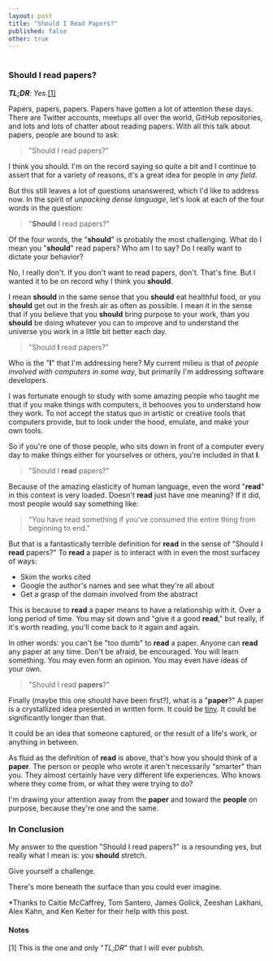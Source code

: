 ```yaml
---
layout: post
title: "Should I Read Papers?"
published: false
other: true
---
```

# 
# 
### Should I read papers?

***TL;DR**: Yes.*<a href="#bib1">[1]</a>

Papers, papers, papers. Papers have gotten a lot of attention these days. There are Twitter accounts, meetups all over the world, GitHub repositories, and lots and lots of chatter about reading papers. With all this talk about papers, people are bound to ask:

> "Should I read papers?"

I think you should. I'm on the record saying so quite a bit and I continue to assert that for a variety of reasons, it's a great idea for people in *any field*.

But this still leaves a lot of questions unanswered, which I'd like to address now. In the spirit of *unpacking dense language*, let's look at each of the four words in the question:

> "<b>Should</b> I read papers?"

Of the four words, the "**should**" is probably the most challenging. What do I mean you "**should**" read papers? Who am I to say? Do I really want to dictate your behavior?

No, I really don't. If you don't want to read papers, don't. That's fine. But I wanted it to be on record why I think you **should**.

I mean **should** in the same sense that you **should** eat healthful food, or you **should** get out in the fresh air as often as possible. I mean it in the sense that if you believe that you **should** bring purpose to your work, than you **should** be doing whatever you can to improve and to understand the universe you work in a little bit better each day.

> "Should <b>I</b> read papers?"

Who is the "**I**" that I'm addressing here? My current milieu is that of *people involved with computers in some way*, but primarily I'm addressing software developers.

I was fortunate enough to study with some amazing people who taught me that if you make things with computers, it behooves you to understand how they work. To not accept the status quo in artistic or creative tools that computers provide, but to look under the hood, emulate, and make your own tools.

So if you're one of those people, who sits down in front of a computer every day to make things either for yourselves or others, you're included in that **I**.

> "Should I <b>read</b> papers?"

Because of the amazing elasticity of human language, even the word "**read**" in this context is very loaded. Doesn't **read** just have one meaning? If it did, most people would say something like:

> "You have read something if you've consumed the entire thing from beginning to end."

But that is a fantastically terrible definition for **read** in the sense of "Should I **read** papers?" To **read** a paper is to interact with in even the most surfacey of ways:

* Skim the works cited
* Google the author's names and see what they're all about
* Get a grasp of the domain involved from the abstract

This is because to **read** a paper means to have a relationship with it. Over a long period of time. You may sit down and "give it a good **read**," but really, if it's worth reading, you'll come back to it again and again.

In other words: you can't be "too dumb" to **read** a paper. Anyone can **read** any paper at any time. Don't be afraid, be encouraged. You will learn something. You may even form an opinion. You may even have ideas of your own.

> "Should I read <b>papers</b>?"

Finally (maybe this one should have been first?), what is a "**paper**?" A paper is a crystallized idea presented in written form. It could be <a href="http://tinytocs.org/">tiny</a>. It could be significantly longer than that.

It could be an idea that someone captured, or the result of a life's work, or anything in between.

As fluid as the definition of **read** is above, that's how you should think of a **paper**. The person or people who wrote it aren't necessarily "smarter" than you. They almost certainly have very different life experiences. Who knows where they come from, or what they were trying to do?

I'm drawing your attention away from the **paper** and toward the **people** on purpose, because they're one and the same.

### In Conclusion

My answer to the question "Should I read papers?" is a resounding yes, but really what I mean is: you **should** stretch.

Give yourself a challenge.

There's more beneath the surface than you could ever imagine.

*Thanks to Caitie McCaffrey, Tom Santero, James Golick, Zeeshan Lakhani, Alex Kahn, and Ken Keiter for their help with this post.

#### Notes

<a id="bib1">[1]</a> This is the one and only "*TL;DR*" that I will ever publish.


